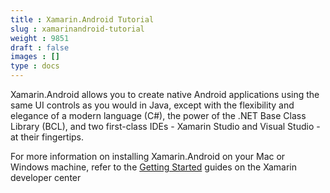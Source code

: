 ```yaml
---
title : Xamarin.Android Tutorial
slug : xamarinandroid-tutorial
weight : 9851
draft : false
images : []
type : docs
---
```


Xamarin.Android allows you to create native Android applications using the same UI controls as you would in Java, except with the flexibility and elegance of a modern language (C#), the power of the .NET Base Class Library (BCL), and two first-class IDEs - Xamarin Studio and Visual Studio - at their fingertips. 

For more information on installing Xamarin.Android on your Mac or Windows machine, refer to the [Getting Started][1] guides on the Xamarin developer center


  [1]: http://developer.xamarin.com/guides/android/getting_started/installation/

